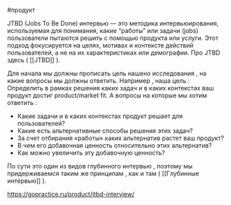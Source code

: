 #продукт 

JTBD (Jobs To Be Done) интервью — это методика интервьюирования, используемая для понимания, какие “работы” или задачи (jobs) пользователи пытаются решить с помощью продукта или услуги. Этот подход фокусируется на целях, мотивах и контексте действий пользователей, а не на их характеристиках или демографии. Про JTBD здесь ( [[JTBD]] ).

Для начала мы должны прописать цель нашено исследования , на какие вопросы мы должны ответить. Например , наша цель :  Определить в рамках решения каких задач и в каких контекстах ваш продукт достиг product/market fit. А вопросы на которые мы хотим ответить : 
- Какие задачи и в каких контекстах продукт решает для пользователей?
- Какие есть альтернативные способы решения этих задач?
- За счет отбирания «работы» каких альтернатив растет ваш продукт?
- В чем его добавочная ценность относительно этих альтернатив?
- Как можно увеличить эту добавочную ценность?

По сути это один из видов глубинного интервью , поэтому мы придерживаемся таким же принципам , как и там ( [[Глубинные интервью]] ). 






https://gopractice.ru/product/jtbd-interview/
